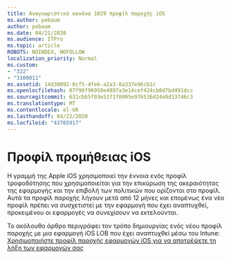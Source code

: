 ```yaml
---
title: Αναγνωριστικό κανόνα 1029 προφίλ παροχής iOS
ms.author: pebaum
author: pebaum
ms.date: 04/21/2020
ms.audience: ITPro
ms.topic: article
ROBOTS: NOINDEX, NOFOLLOW
localization_priority: Normal
ms.custom:
- "322"
- "3100011"
ms.assetid: 14d30092-8cf5-4fe6-a2a3-8a337e96cb1c
ms.openlocfilehash: 07f98f96958e4897a3e14cef424cb0d7bd491dcc
ms.sourcegitcommit: 631cbb5f03e5371f0995e976536d24e9d13746c3
ms.translationtype: MT
ms.contentlocale: el-GR
ms.lasthandoff: 04/22/2020
ms.locfileid: "43765917"
---
```

# <a name="ios-provisioning-profiles"></a>Προφίλ προμήθειας iOS

Η γραμμή της Apple iOS χρησιμοποιεί την έννοια ενός προφίλ τροφοδότησης που χρησιμοποιείται για την επικύρωση της ακεραιότητας της εφαρμογής και την επιβολή των πολιτικών που ορίζονται στο προφίλ. Αυτά τα προφίλ παροχής λήγουν μετά από 12 μήνες και επομένως ένα νέο προφίλ πρέπει να συσχετιστεί με την εφαρμογή που έχει αναπτυχθεί, προκειμένου οι εφαρμογές να συνεχίσουν να εκτελούνται.
  
Το ακόλουθο άρθρο περιγράφει τον τρόπο δημιουργίας ενός νέου προφίλ παροχής με μια εφαρμογή iOS LOB που έχει αναπτυχθεί μέσω του Intune: [Χρησιμοποιήστε προφίλ παροχής εφαρμογών iOS για να αποτρέψετε τη λήξη των εφαρμογών σας](https://docs.microsoft.com/intune/app-provisioning-profile-ios)
  